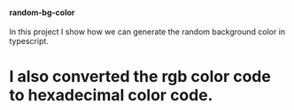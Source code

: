 #### random-bg-color
In this project I show how we can generate the random background color in typescript.

# I also converted the rgb color code to hexadecimal color code.
